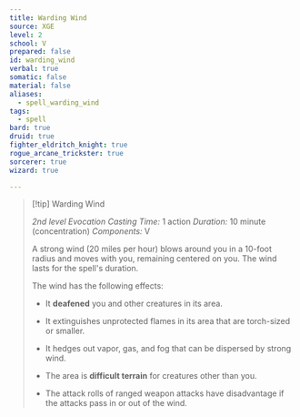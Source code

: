 ```yaml
---
title: Warding Wind
source: XGE
level: 2
school: V
prepared: false
id: warding_wind
verbal: true
somatic: false
material: false
aliases:
  - spell_warding_wind
tags:
  - spell
bard: true
druid: true
fighter_eldritch_knight: true
rogue_arcane_trickster: true
sorcerer: true
wizard: true

---
```

>[!tip] Warding Wind
>
> *2nd level Evocation*
> *Casting Time:* 1 action
> *Duration:* 10 minute (concentration)
> *Components:* V
>
>A strong wind (20 miles per hour) blows around you in a 10-foot radius and moves with you, remaining centered on you. The wind lasts for the spell's duration.
>
>The wind has the following effects:
>
>-  It **deafened** you and other creatures in its area.
>
>-  It extinguishes unprotected flames in its area that are torch-sized or smaller.
>
>-  It hedges out vapor, gas, and fog that can be dispersed by strong wind.
>
>-  The area is **difficult terrain** for creatures other than you.
>
>-  The attack rolls of ranged weapon attacks have disadvantage if the attacks pass in or out of the wind.
>


